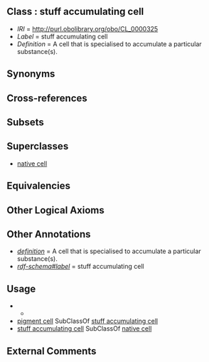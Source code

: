 
## Class : stuff accumulating cell

 * *IRI* = http://purl.obolibrary.org/obo/CL_0000325
 * *Label* = stuff accumulating cell
 * *Definition* = A cell that is specialised to accumulate a particular substance(s).

## Synonyms


## Cross-references


## Subsets


## Superclasses

 * [native cell](../../CL/03/CL_0000003.md)

## Equivalencies


## Other Logical Axioms


## Other Annotations

 * *[definition](../../IAO/15/IAO_0000115.md)* = A cell that is specialised to accumulate a particular substance(s).
 * *[rdf-schema#label](../../el/rdf-schema#label.md)* = stuff accumulating cell

## Usage

 * -
 * [pigment cell](../../CL/47/CL_0000147.md) SubClassOf [stuff accumulating cell](../../CL/25/CL_0000325.md)
 * [stuff accumulating cell](../../CL/25/CL_0000325.md) SubClassOf [native cell](../../CL/03/CL_0000003.md)

## External Comments

